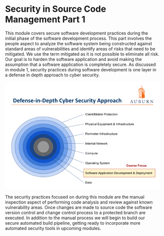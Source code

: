 # Security in Source Code Management Part 1

This module covers secure software development practices during the initial phase of the software development process.  This part involves the people aspect to analyze the software system being constructed against standard areas of vulnerabilities and identify areas of risks that need to be mitigated.  We use the term mitigated as it is not possible to eliminate all risk.  Our goal is to harden the software application and avoid making the assumption that a software application is completely secure.  As discussed in module 1, security practices during software development is one layer in a defense in depth approach to cyber security.

![DiD](img/defense-in-depth.png)

The security practices focused on during this module are the manual inspection aspect of performing code analysis and review against known vulnerability areas.  Once changes are made to source code the software version control and change control process to a protected branch are executed.  In addition to the manual process we will begin to build our secure automated build pipeline, getting ready to incorporate more automated security tools in upcoming modules.

